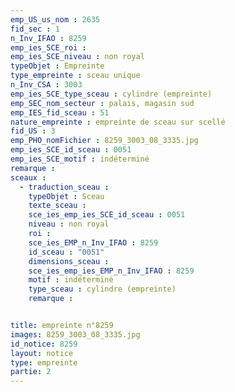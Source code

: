 ```yaml
---
emp_US_us_nom : 2635
fid_sec : 1
n_Inv_IFAO : 8259
emp_ies_SCE_roi : 
emp_ies_SCE_niveau : non royal
typeObjet : Empreinte
type_empreinte : sceau unique
n_Inv_CSA : 3003
emp_ies_SCE_type_sceau : cylindre (empreinte)
emp_SEC_nom_secteur : palais, magasin sud
emp_IES_fid_sceau : 51
nature_empreinte : empreinte de sceau sur scellé
fid_US : 3
emp_PHO_nomFichier : 8259_3003_08_3335.jpg
emp_ies_SCE_id_sceau : 0051
emp_ies_SCE_motif : indéterminé
remarque : 
sceaux :
  - traduction_sceau : 
    typeObjet : Sceau
    texte_sceau : 
    sce_ies_emp_ies_SCE_id_sceau : 0051
    niveau : non royal
    roi : 
    sce_ies_EMP_n_Inv_IFAO : 8259
    id_sceau : "0051"
    dimensions_sceau : 
    sce_ies_emp_ies_EMP_n_Inv_IFAO : 8259
    motif : indéterminé
    type_sceau : cylindre (empreinte)
    remarque : 


title: empreinte n°8259
images: 8259_3003_08_3335.jpg
id_notice: 8259
layout: notice
type: empreinte
partie: 2
---
```

